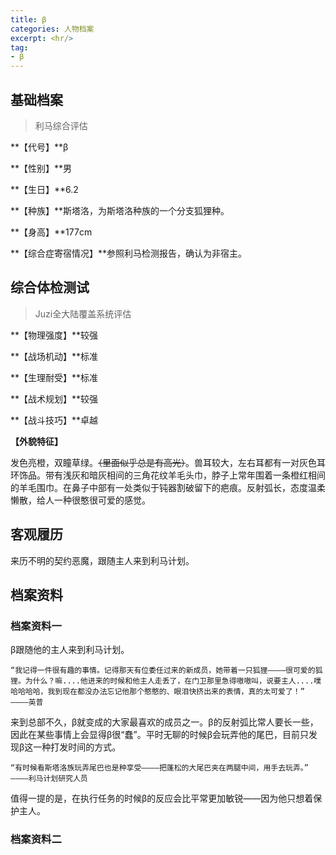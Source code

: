 ```yaml
---
title: β
categories: 人物档案
excerpt: <hr/>
tag:
- β
---
```


## 基础档案

> 利马综合评估

**【代号】**β

**【性别】**男

**【生日】**6.2

**【种族】**斯塔洛，为斯塔洛种族的一个分支狐狸种。

**【身高】**177cm

**【综合症寄宿情况】**参照利马检测报告，确认为非宿主。

## 综合体检测试

> Juzi全大陆覆盖系统评估

**【物理强度】**较强

**【战场机动】**标准

**【生理耐受】**标准

**【战术规划】**较强

**【战斗技巧】**卓越

**【外貌特征】**

发色亮橙，双瞳草绿。~~（里面似乎总是有高光）~~。兽耳较大，左右耳都有一对灰色耳环饰品。带有浅灰和暗灰相间的三角花纹羊毛头巾，脖子上常年围着一条橙红相间的羊毛围巾。在鼻子中部有一处类似于钝器割破留下的疤痕。反射弧长，态度温柔懒散，给人一种很憨很可爱的感觉。

## 客观履历

来历不明的契约恶魔，跟随主人来到利马计划。

## 档案资料

### 档案资料一

β跟随他的主人来到利马计划。

```
“我记得一件很有趣的事情。记得那天有位委任过来的新成员，她带着一只狐狸————很可爱的狐狸。为什么？嘛....他进来的时候和他主人走丢了，在门卫那里急得嗷嗷叫，说要主人....噗哈哈哈哈，我到现在都没办法忘记他那个憨憨的、眼泪快挤出来的表情，真的太可爱了！”
————英普
```

来到总部不久，β就变成的大家最喜欢的成员之一。β的反射弧比常人要长一些，因此在某些事情上会显得β很“蠢”。平时无聊的时候β会玩弄他的尾巴，目前只发现β这一种打发时间的方式。

```
“有时候看斯塔洛族玩弄尾巴也是种享受————把蓬松的大尾巴夹在两腿中间，用手去玩弄。”
————利马计划研究人员
```

值得一提的是，在执行任务的时候β的反应会比平常更加敏锐——因为他只想着保护主人。

### 档案资料二
